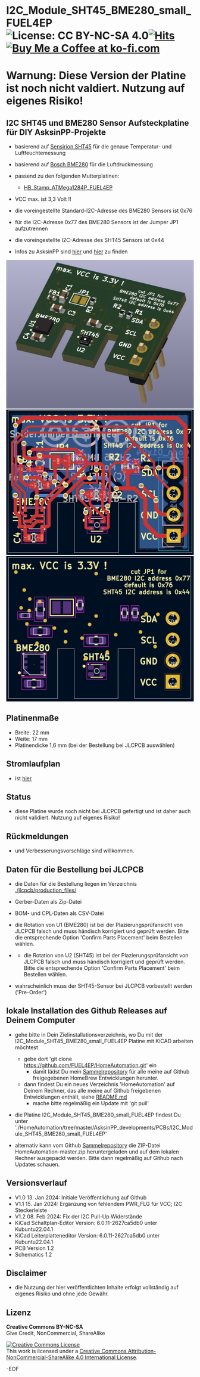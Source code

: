 # I2C_Module_SHT45_BME280_small_FUEL4EP ![License: CC BY-NC-SA 4.0](https://img.shields.io/badge/License-CC%20BY--NC--SA%204.0-lightgrey.svg)[![Hits](https://hits.seeyoufarm.com/api/count/incr/badge.svg?url=https%3A%2F%2Fgithub.com%2FFUEL4EP%2FHomeAutomation%2Ftree%2Fmaster%2FAsksinPP_developments%2FPCBs%I2C_Module_SHT45_BME280_small_FUEL4EP&count_bg=%2379C83D&title_bg=%23555555&icon=&icon_color=%23E7E7E7&title=hits&edge_flat=false)](https://hits.seeyoufarm.com) <a href='https://ko-fi.com/FUEL4EP' target='_blank'><img height='20' style='border:0px;height:20px;' src='https://cdn.ko-fi.com/cdn/kofi1.png?v=2' border='0' alt='Buy Me a Coffee at ko-fi.com' /></a>

# Warnung: Diese Version der Platine ist noch nicht valdiert. Nutzung auf eigenes Risiko!


## I2C SHT45 und BME280 Sensor Aufsteckplatine für DIY AsksinPP-Projekte

- basierend auf [Sensirion SHT45](https://sensirion.com/media/documents/33FD6951/64D3B030/Sensirion_Datasheet_SHT4x.pdf) für die genaue Temperatur- und Luftfeuchtemessung
- basierend auf [Bosch BME280](https://www.bosch-sensortec.com/media/boschsensortec/downloads/datasheets/bst-bme280-ds002.pdf) für die Luftdruckmessung
- passend zu den folgenden Mutterplatinen:
	* [HB_Stamp_ATMega1284P_FUEL4EP](https://github.com/FUEL4EP/HomeAutomation/tree/master/AsksinPP_developments/PCBs/HB_Stamp_ATMega1284P_FUEL4EP)	
- VCC max. ist 3,3 Volt !!
- die voreingestellte Standard-I2C-Adresse des BME280 Sensors ist 0x76
- für die I2C-Adresse 0x77 des BME280 Sensors ist der Jumper JP1 aufzutrennen
- die voreingestellte I2C-Adresse des SHT45 Sensors ist 0x44

- Infos zu AsksinPP sind [hier](https://asksinpp.de) und [hier](https://asksinpp.de/Grundlagen/01_hardware.html#verdrahtung) zu finden

![pic](PNGs/I2C_Module_SHT45_BME280_small_FUEL4EP_PCB_3D_top.png)
![pic](PNGs/I2C_Module_SHT45_BME280_small_FUEL4EP_PCB_KiCAD.png)
![pic](PNGs/I2C_Module_SHT45_BME280_small_FUEL4EP_top_silkscreen.png)

## Platinenmaße

- Breite: 22 mm
- Weite: 17 mm
- Platinendicke 1,6 mm (bei der Bestellung bei JLCPCB auswählen)

## Stromlaufplan

- ist [hier](./Schematics/I2C_Module_SHT45_BME280_small_FUEL4EP.pdf)

## Status

- diese Platine wurde noch nicht bei JLCPCB gefertigt und ist daher auch nicht validiert. Nutzung auf eigenes Risiko!


## Rückmeldungen

- und Verbesserungsvorschläge sind willkommen.

## Daten für die Bestellung bei JLCPCB

- die Daten für die Bestellung liegen im Verzeichnis [./jlcpcb/production_files/](./jlcpcb/production_files/)
- Gerber-Daten als Zip-Datei
- BOM- und CPL-Daten als CSV-Datei

- die Rotation von U1 (BME280) ist bei der Plazierungsprüfansicht von JLCPCB  falsch und muss händisch korrigiert und geprüft werden. Bitte die entsprechende Option 'Confirm Parts Placement'  beim Bestellen wählen.
- - die Rotation von U2 (SHT45) ist bei der Plazierungsprüfansicht von JLCPCB  falsch und muss händisch korrigiert und geprüft werden. Bitte die entsprechende Option 'Confirm Parts Placement'  beim Bestellen wählen.
- wahrscheinlich muss der SHT45-Sensor bei JLCPCB vorbestellt werden ('Pre-Order')

## lokale Installation des Github Releases auf Deinem Computer

- gehe bitte in Dein Zielinstallationsverzeichnis, wo Du mit der I2C_Module_SHT45_BME280_small_FUEL4EP Platine mit KiCAD arbeiten möchtest

  - gebe dort 'git clone https://github.com/FUEL4EP/HomeAutomation.git' ein
	  + damit lädst Du mein [Sammelrepository](https://github.com/FUEL4EP/HomeAutomation) für alle meine auf Github freigegebenen HomeBrew Entwicklungen herunter.
  - dann findest Du ein neues Verzeichnis 'HomeAutomation' auf Deinem Rechner, das alle meine auf Github freigebenen Entwicklungen enthält, siehe [README.md](https://github.com/FUEL4EP/HomeAutomation/blob/master/README.md)
  	+ mache bitte regelmäßig ein Update mit 'git pull'
 -	die Platine I2C_Module_SHT45_BME280_small_FUEL4EP findest Du unter './HomeAutomation/tree/master/AsksinPP_developments/PCBs/I2C_Module_SHT45_BME280_small_FUEL4EP'
 
- alternativ kann vom Github [Sammelrepository](https://github.com/FUEL4EP/HomeAutomation) die ZIP-Datei HomeAutomation-master.zip heruntergeladen und auf dem lokalen Rechner ausgepackt werden. Bitte dann regelmäßig auf Github nach Updates schauen.


## Versionsverlauf

- V1.0  13. Jan 2024: Initiale Veröffentlichung auf Github
- V1.1  	15. Jan 2024: Ergänzung von fehlendem PWR_FLG für VCC; I2C Steckerleiste
- V1.2	08. Feb 2024: Fix der I2C Pull-Up Widerstände
- KiCad Schaltplan-Editor Version: 6.0.11-2627ca5db0 unter Kubuntu22.04.1
- KiCad Leiterplatteneditor Version: 6.0.11-2627ca5db0 unter Kubuntu22.04.1
- PCB Version 1.2
- Schematics  1.2

## Disclaimer

-   die Nutzung der hier veröffentlichten Inhalte erfolgt vollständig auf eigenes Risiko und ohne jede Gewähr.


## Lizenz 

**Creative Commons BY-NC-SA**<br>
Give Credit, NonCommercial, ShareAlike

<a rel="license" href="http://creativecommons.org/licenses/by-nc-sa/4.0/"><img alt="Creative Commons License" style="border-width:0" src="https://i.creativecommons.org/l/by-nc-sa/4.0/88x31.png" /></a><br />This work is licensed under a <a rel="license" href="http://creativecommons.org/licenses/by-nc-sa/4.0/">Creative Commons Attribution-NonCommercial-ShareAlike 4.0 International License</a>.


-EOF
	

